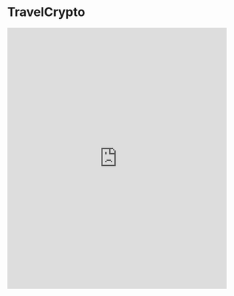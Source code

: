 # TravelCrypto
<iframe src="https://docs.google.com/viewer?url=https://github.com/mrblackke/TravelCrypto/raw/main/TravelCrypto%20White%20Paper.pdf&embedded=true" width="100%" height="600px" frameborder="0"></iframe>
